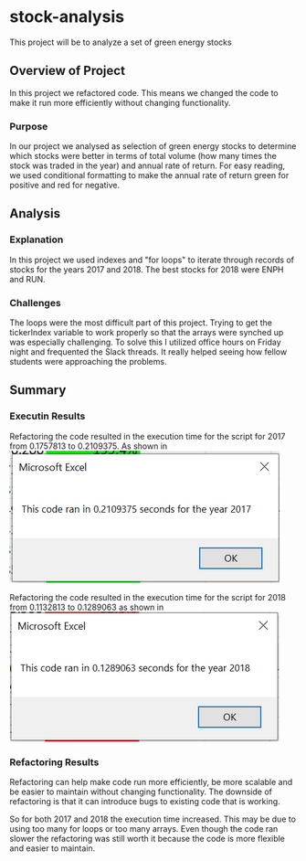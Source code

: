 # stock-analysis
This project will be to analyze a set of green energy stocks

## Overview of Project
In this project we refactored code. This means we changed the code to make it run more efficiently without changing functionality.

### Purpose
In our project we analysed as selection of green energy stocks to determine which stocks were better in terms of total volume (how many times the stock was traded in the year) and annual rate of return. For easy reading, we used conditional formatting to make the annual rate of return green for positive and red for negative.

## Analysis
### Explanation 
In this project we used indexes and "for loops" to iterate through records of stocks for the years 2017 and 2018. The best stocks for 2018 were ENPH and RUN.

### Challenges
The loops were the most difficult part of this project. Trying to get the tickerIndex variable to work properly so that the arrays were synched up  was especially challenging. To solve this I utilized office hours on Friday night and frequented the Slack threads. It really helped seeing how fellow students were approaching the problems.

## Summary
### Executin Results
Refactoring the code resulted in the execution time for the script for 2017 from 0.1757813 to 0.2109375. As shown in ![VBA_Challenge_2017.png](/resources/VBA_Challenge_2017.png)

Refactoring the code resulted in the execution time for the script for 2018 from 0.1132813 to 0.1289063 as shown in ![VBA_Challenge_2018.PNG](/resources/VBA_Challenge_2018.PNG)

### Refactoring Results
Refactoring can help make code run more efficiently, be more scalable and be easier to maintain without changing functionality. The downside of refactoring is that it can introduce bugs to existing code that is working.

So for both 2017 and 2018 the execution time increased. This may be due to using too many for loops or too many arrays. Even though the code ran slower the refactoring was still worth it because the code is more flexible and easier to maintain.


